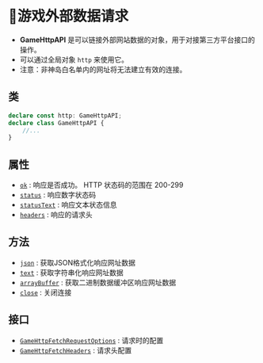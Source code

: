 # 🔗游戏外部数据请求

- **GameHttpAPI** 是可以链接外部网站数据的对象，用于对接第三方平台接口的操作。
- 可以通过全局对象 `http` 来使用它。
- 注意：非神岛白名单内的网址将无法建立有效的连接。

## 类

```typescript
declare const http: GameHttpAPI;
declare class GameHttpAPI {
    //...
}
```

## 属性
- [`ok`](./response#ok) : 响应是否成功。 HTTP 状态码的范围在 200-299
- [`status`](./response#status) : 响应数字状态码
- [`statusText`](./response#statusText) : 响应文本状态信息
- [`headers`](./response#headers) : 响应的请求头

## 方法
- [`json`](./request#json) : 获取JSON格式化响应网址数据
- [`text`](./response#text) : 获取字符串化响应网址数据
- [`arrayBuffer`](./response#arrayBuffer) : 获取二进制数据缓冲区响应网址数据
- [`close`](./response#close) : 关闭连接

## 接口
- [`GameHttpFetchRequestOptions`](./request#GameHttpFetchRequestOptions) : 请求时的配置
- [`GameHttpFetchHeaders`](./request#GameHttpFetchHeaders) : 请求头配置